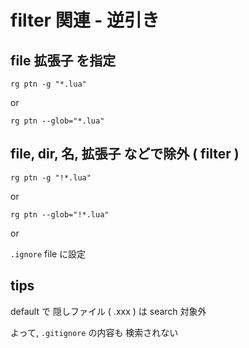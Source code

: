 
# filter 関連  -  逆引き


## file 拡張子 を指定

```
rg ptn -g "*.lua"
```

or

```
rg ptn --glob="*.lua"
```


## file, dir, 名, 拡張子 などで除外 ( filter )

```
rg ptn -g "!*.lua"
```

or

```
rg ptn --glob="!*.lua"
```

or

`.ignore` file に設定



## tips

default で 隠しファイル ( .xxx ) は search 対象外

よって, `.gitignore` の内容も 検索されない



